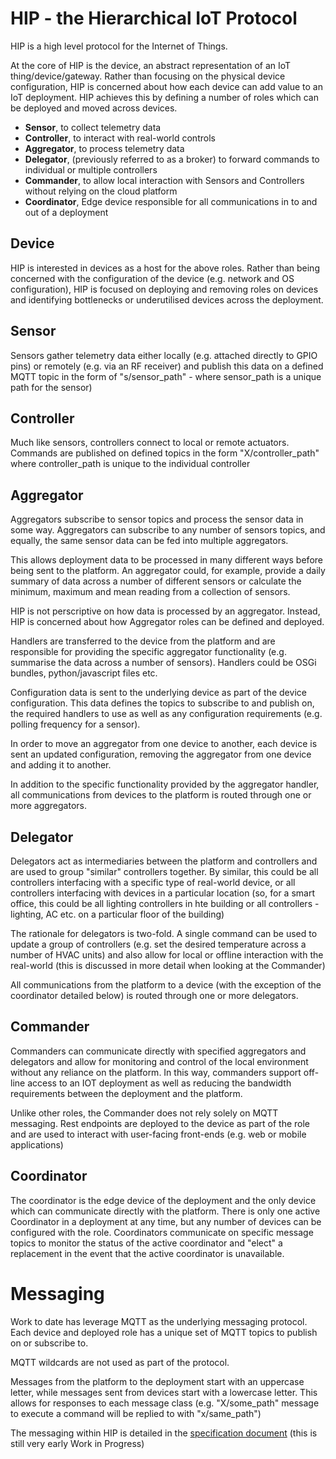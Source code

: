 # HIP - the Hierarchical IoT Protocol

HIP is a high level protocol for the Internet of Things. 

At the core of HIP is the device, an abstract representation of an IoT thing/device/gateway. Rather than focusing on the physical device configuration, HIP is concerned about how each device can add value to an IoT deployment. HIP achieves this by defining a number of roles which can be deployed and moved across devices.

- <b>Sensor</b>, to collect telemetry data
- <b>Controller</b>, to interact with real-world controls
- <b>Aggregator</b>, to process telemetry data 
- <b>Delegator</b>, (previously referred to as a broker) to forward commands to individual or multiple controllers
- <b>Commander</b>, to allow local interaction with Sensors and Controllers without relying on the cloud platform 
- <b>Coordinator</b>, Edge device responsible for all communications in to and out of a deployment

## Device
HIP is interested in devices as a host for the above roles. Rather than being concerned with the configuration of the device (e.g. network and OS configuration), HIP is focused on deploying and removing roles on devices and identifying bottlenecks or underutilised devices across the deployment.

## Sensor
Sensors gather telemetry data either locally (e.g. attached directly to GPIO pins) or remotely (e.g. via an RF receiver) and publish this data on a defined MQTT topic in the form of "s/sensor_path" - where sensor_path is a unique path for the sensor)

## Controller
Much like sensors, controllers connect to local or remote actuators. Commands are published on defined topics in the form "X/controller_path" where controller_path is unique to the individual controller

## Aggregator
Aggregators subscribe to sensor topics and process the sensor data in some way. Aggregators can subscribe to any number of sensors topics, and equally, the same sensor data can be fed into multiple aggregators. 

This allows deployment data to be processed in many different ways before being sent to the platform. An aggregator could, for example, provide a daily summary of data across a number of different sensors or calculate the minimum, maximum and mean reading from a collection of sensors.

HIP is not perscriptive on how data is processed by an aggregator. Instead, HIP is concerned about how Aggregator roles can be defined and deployed. 

Handlers are transferred to the device from the platform and are responsible for providing the specific aggregator functionality (e.g. summarise the data across a number of sensors). Handlers could be OSGi bundles, python/javascript files etc. 

Configuration data is sent to the underlying device as part of the device configuration. This data defines the topics to subscribe to and publish on, the required handlers to use as well as any configuration requirements (e.g. polling frequency for a sensor).

In order to move an aggregator from one device to another, each device is sent an updated configuration, removing the aggregator from one device and adding it to another.

In addition to the specific functionality provided by the aggregator handler, all communications from devices to the platform is routed through one or more aggregators.

## Delegator
Delegators act as intermediaries between the platform and controllers and are used to group "similar" controllers together. By similar, this could be all controllers interfacing with a specific type of real-world device, or all controllers interfacing with devices in a particular location (so, for a smart office, this could be all lighting controllers in hte building or all controllers - lighting, AC etc. on a particular floor of the building)

The rationale for delegators is two-fold. A single command can be used to update a group of controllers (e.g. set the desired temperature across a number of HVAC units) and also allow for local or offline interaction with the real-world (this is discussed in more detail when looking at the Commander)

All communications from the platform to a device (with the exception of the coordinator detailed below) is routed through one or more delegators.

## Commander

Commanders can communicate directly with specified aggregators and delegators and allow for monitoring and control of the local environment without any reliance on the platform. In this way, commanders support off-line access to an IOT deployment as well as reducing the bandwidth requirements between the deployment and the platform.

Unlike other roles, the Commander does not rely solely on MQTT messaging. Rest endpoints are deployed to the device as part of the role and are used to interact with user-facing front-ends (e.g. web or mobile applications)

## Coordinator

The coordinator is the edge device of the deployment and the only device which can communicate directly with the platform. There is only one active Coordinator in a deployment at any time, but any number of devices can be configured with the role. Coordinators communicate on specific message topics to monitor the status of the active coordinator and "elect" a replacement in the event that the active coordinator is unavailable.
 
# Messaging
Work to date has leverage MQTT as the underlying messaging protocol. Each device and deployed role has a unique set of MQTT topics to publish on or subscribe to.

MQTT wildcards are not used as part of the protocol.

Messages from the platform to the deployment start with an uppercase letter, while messages sent from devices start with a lowercase letter. This allows for responses to each message class (e.g. "X/some_path" message to execute a command will be replied to with "x/same_path")

The messaging within HIP is  detailed in the [specification document](specification.md) (this is still very early Work in Progress)

